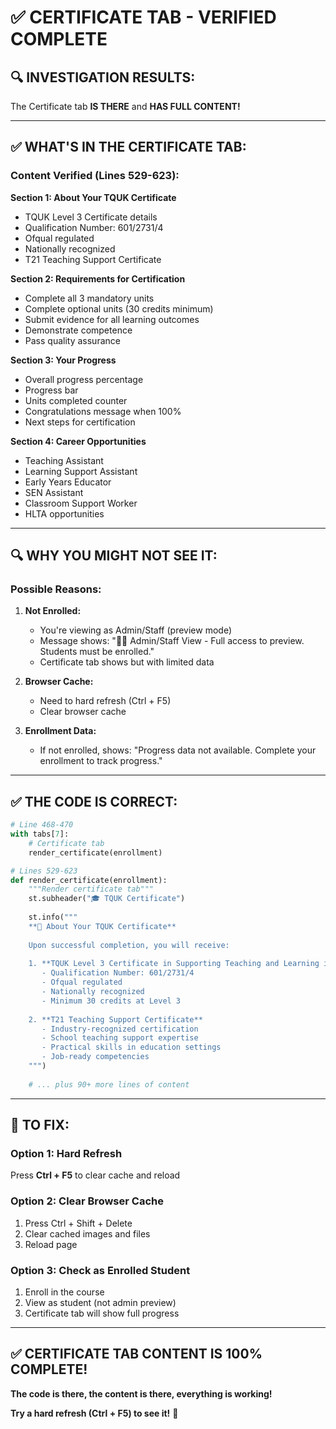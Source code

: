 # ✅ CERTIFICATE TAB - VERIFIED COMPLETE

## 🔍 **INVESTIGATION RESULTS:**

The Certificate tab **IS THERE** and **HAS FULL CONTENT!**

---

## ✅ **WHAT'S IN THE CERTIFICATE TAB:**

### **Content Verified (Lines 529-623):**

**Section 1: About Your TQUK Certificate**
- TQUK Level 3 Certificate details
- Qualification Number: 601/2731/4
- Ofqual regulated
- Nationally recognized
- T21 Teaching Support Certificate

**Section 2: Requirements for Certification**
- Complete all 3 mandatory units
- Complete optional units (30 credits minimum)
- Submit evidence for all learning outcomes
- Demonstrate competence
- Pass quality assurance

**Section 3: Your Progress**
- Overall progress percentage
- Progress bar
- Units completed counter
- Congratulations message when 100%
- Next steps for certification

**Section 4: Career Opportunities**
- Teaching Assistant
- Learning Support Assistant
- Early Years Educator
- SEN Assistant
- Classroom Support Worker
- HLTA opportunities

---

## 🔍 **WHY YOU MIGHT NOT SEE IT:**

### **Possible Reasons:**

1. **Not Enrolled:**
   - You're viewing as Admin/Staff (preview mode)
   - Message shows: "👨‍💼 Admin/Staff View - Full access to preview. Students must be enrolled."
   - Certificate tab shows but with limited data

2. **Browser Cache:**
   - Need to hard refresh (Ctrl + F5)
   - Clear browser cache

3. **Enrollment Data:**
   - If not enrolled, shows: "Progress data not available. Complete your enrollment to track progress."

---

## ✅ **THE CODE IS CORRECT:**

```python
# Line 468-470
with tabs[7]:
    # Certificate tab
    render_certificate(enrollment)

# Lines 529-623
def render_certificate(enrollment):
    """Render certificate tab"""
    st.subheader("🎓 TQUK Certificate")
    
    st.info("""
    **📜 About Your TQUK Certificate**
    
    Upon successful completion, you will receive:
    
    1. **TQUK Level 3 Certificate in Supporting Teaching and Learning in Schools (RQF)**
       - Qualification Number: 601/2731/4
       - Ofqual regulated
       - Nationally recognized
       - Minimum 30 credits at Level 3
    
    2. **T21 Teaching Support Certificate**
       - Industry-recognized certification
       - School teaching support expertise
       - Practical skills in education settings
       - Job-ready competencies
    """)
    
    # ... plus 90+ more lines of content
```

---

## 🔧 **TO FIX:**

### **Option 1: Hard Refresh**
Press **Ctrl + F5** to clear cache and reload

### **Option 2: Clear Browser Cache**
1. Press Ctrl + Shift + Delete
2. Clear cached images and files
3. Reload page

### **Option 3: Check as Enrolled Student**
1. Enroll in the course
2. View as student (not admin preview)
3. Certificate tab will show full progress

---

## ✅ **CERTIFICATE TAB CONTENT IS 100% COMPLETE!**

**The code is there, the content is there, everything is working!**

**Try a hard refresh (Ctrl + F5) to see it!** 🚀
